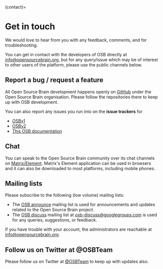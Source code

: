 (contact)=
# Get in touch

We would love to hear from you with any feedback, comments, and for troubleshooting.

You can get in contact with the developers of OSB directly at [info@opensourcebrain.org](mailto:info@opensourcebrain.org), but for any query/issue which may be of interest to other users of the platform, please use the public channels below.

## Report a bug / request a feature

All Open Source Brain development happens openly on [GitHub](https://github.com/OpenSourceBrain/) under the Open Source Brain organisation.
Please follow the repositories there to keep up with OSB development.

You can also report any issues you run into on the **issue trackers** for
- [OSBv1](https://github.com/OpenSourceBrain/geppetto-osb/issues)
- [OSBv2](https://github.com/OpenSourceBrain/OSBv2/issues)
- [This OSB documentation](https://github.com/OpenSourceBrain/Documentation/issues)

## Chat

You can speak to the Open Source Brain community over its chat channels on [Matrix/Element](https://matrix.to/#/%23OpenSourceBrain_community:gitter.im?utm_source=gitter).
Matrix's Element application can be used in browsers and it can also be downloaded to most platforms, including mobile phones.

## Mailing lists

Please subscribe to the following (low volume) mailing lists:

- The [OSB announce](https://groups.google.com/forum/?fromgroups#!forum/osb-announce) mailing list is used for announcements and updates related to the Open Source Brain project.
- The [OSB discuss](https://groups.google.com/forum/?fromgroups#!forum/osb-discuss) mailing list at  [osb-discuss@googlegroups.com](mailto:osb-discuss@googlegroups.com) is used for any queries, suggestions, or feedback.

If you have trouble with your account, the administrators are reachable at [info@opensourcebrain.org](mailto:info@opensourcebrain.org).


## Follow us on Twitter at @OSBTeam

Please follow us on Twitter at [@OSBTeam](https://twitter.com/OSBTeam) to keep up with updates also.
